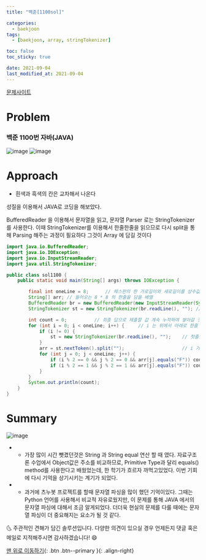 ```yaml
---
title: "백준[1100sol]"

categories:
  - baekjoon
tags:
  - [baekjoon, array, stringTokenizer]

toc: false
toc_sticky: true

date: 2021-09-04
last_modified_at: 2021-09-04
---
```

[문제사이트](https://www.acmicpc.net/problem/1100)

# Problem
### 백준 1100번 자바(JAVA)

![image](https://user-images.githubusercontent.com/69495129/132116584-43d75de6-b10e-42e1-8166-e41d627531e5.png)
![image](https://user-images.githubusercontent.com/69495129/132116587-b45e5330-a058-4b9d-9e93-be027826413c.png)


# Approach

- 흰색과 흑색의 칸은 교차해서 나온다


성질을 이용해서 JAVA로 코딩을 해보았다.

BufferedReader 을 이용해서 문자열을 읽고, 문자열 Parser 로는 StringTokenizer를 사용한다.
이때 StringTokenizer를 이용해서 한줄한줄을 읽으므로 다시 split을 통해 Parsing 해주는 과정이 필요하다 그것이 Array 에 담길 것이다

```java
import java.io.BufferedReader;
import java.io.IOException;
import java.io.InputStreamReader;
import java.util.StringTokenizer;

public class sol1100 {
    public static void main(String[] args) throws IOException {

        final int oneLine = 8;      // 체스판의 한 가로길이와 세로길이를 상수값으로 지정
        String[] arr; // 들어오는 8 * 8 의 한줄을 담을 배열
        BufferedReader br = new BufferedReader(new InputStreamReader(System.in));
        StringTokenizer st = new StringTokenizer(br.readLine(), ""); // 한 줄을 읽어준다 (8줄중 하나)

        int count = 0;          // 최종 답으로 제출할 값 계속 누적하여 쌓아갈 것임
        for (int i = 0; i < oneLine; i++) {     // i 는 위에서 아래로 한줄 한줄을 뜻한다
            if (i != 0) {
                st = new StringTokenizer(br.readLine(), "");    // 첫줄은 이미 위에서 읽었으므로 i가 0일때는 한줄 더 읽을 필요없습니다.
            }
            arr = st.nextToken().split("");                     // i 가 0 이 아닐때는 새로운 줄을 읽어준다
            for (int j = 0; j < oneLine; j++) {                         // j는 왼쪽에서 오른쪽으로 한칸한칸을 뜻한다
                if (i % 2 == 0 && j % 2 == 0 && arr[j].equals("F")) count++;    // 여기서 String String 비교할때 Object값이므로 주의하자
                if (i % 2 == 1 && j % 2 == 1 && arr[j].equals("F")) count++;
            }
        }
        System.out.println(count);
    }
}


```



# Summary
![image](https://user-images.githubusercontent.com/69495129/132116558-abd43cc7-9d72-4e5b-9472-8dd7dae1f2cd.png)
- - 가장 많이 시간 뺏겼던것은 String 과 String equal 연산 할 때 였다. 자료구조론 수업에서 Object값은 주소를 비교하므로, Primitive Type과 달리 equals() method를 사용한다고 배웠었는데, 한 학기가 흐르자 까먹고있었다. 이번 기회에 다시 기억을 상기시키는 계기가 되었다.
- - 과거에 츠누봇 프로젝트를 할때 문자열 파싱을 많이 했던 기억이있다. 그때는 Python 언어를 사용해서 비교적 자유로웠지만, 이 문제를 통해 JAVA 에서의 문자열 파싱에 대해서 조금 알게되었다. 더더욱 현실의 문제를 다룰 때에는 문자열 파싱이 더 중요해지는 요소가 될 것 같다.  


🌜 주관적인 견해가 담긴 솔루션입니다. 다양한 의견이 있으실 경우
언제든지 댓글 혹은 메일로 지적해주시면 감사하겠습니다! 😄

[맨 위로 이동하기](#){: .btn .btn--primary }{: .align-right}
